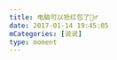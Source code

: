 ```yaml
---
title: 电脑可以抢红包了🙆‍♂️
date: 2017-01-14 19:45:05
mCategories: [说说]
type: moment
---
```


<div id="pics-20170114194505"></div>

<script>
var data = [
    {"link": "2017-01-14_000000.png", "type": "shuoshuo"}
];
picsRender(data, "pics-20170114194505");
</script>
